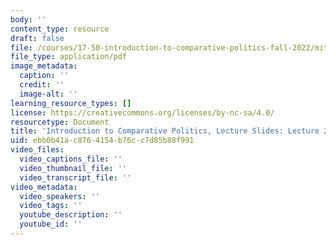 ```yaml
---
body: ''
content_type: resource
draft: false
file: /courses/17-50-introduction-to-comparative-politics-fall-2022/mit17_50f22_lec24.pdf
file_type: application/pdf
image_metadata:
  caption: ''
  credit: ''
  image-alt: ''
learning_resource_types: []
license: https://creativecommons.org/licenses/by-nc-sa/4.0/
resourcetype: Document
title: 'Introduction to Comparative Politics, Lecture Slides: Lecture 24, Democratization'
uid: ebb0b41a-c876-4154-b76c-c7d85b88f991
video_files:
  video_captions_file: ''
  video_thumbnail_file: ''
  video_transcript_file: ''
video_metadata:
  video_speakers: ''
  video_tags: ''
  youtube_description: ''
  youtube_id: ''
---
```

